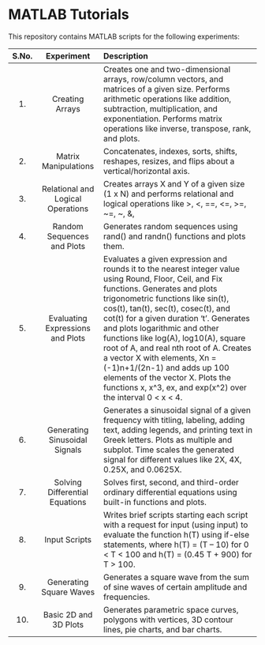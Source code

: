 # MATLAB Tutorials

This repository contains MATLAB scripts for the following experiments:


|S.No.|Experiment|Description|
|:---:|:---:|:---|
| 1. | Creating Arrays | Creates one and two-dimensional arrays, row/column vectors, and matrices of a given size. Performs arithmetic operations like addition, subtraction, multiplication, and exponentiation. Performs matrix operations like inverse, transpose, rank, and plots. |
| 2. |Matrix Manipulations | Concatenates, indexes, sorts, shifts, reshapes, resizes, and flips about a vertical/horizontal axis. |
| 3. | Relational and Logical Operations | Creates arrays X and Y of a given size (1 x N) and performs relational and logical operations like >, <, ==, <=, >=, ~=, ~, &, |, XOR. |
| 4. | Random Sequences and Plots |Generates random sequences using rand() and randn() functions and plots them. |
| 5. |Evaluating Expressions and Plots|Evaluates a given expression and rounds it to the nearest integer value using Round, Floor, Ceil, and Fix functions. Generates and plots trigonometric functions like sin(t), cos(t), tan(t), sec(t), cosec(t), and cot(t) for a given duration ‘t’. Generates and plots logarithmic and other functions like log(A), log10(A), square root of A, and real nth root of A. Creates a vector X with elements, Xn = (-1)n+1/(2n-1) and adds up 100 elements of the vector X. Plots the functions x, x^3, ex, and exp(x^2) over the interval 0 < x < 4.|
| 6. |Generating Sinusoidal Signals|Generates a sinusoidal signal of a given frequency with titling, labeling, adding text, adding legends, and printing text in Greek letters. Plots as multiple and subplot. Time scales the generated signal for different values like 2X, 4X, 0.25X, and 0.0625X.|
| 7. |Solving Differential Equations|Solves first, second, and third-order ordinary differential equations using built-in functions and plots.|
| 8. |Input Scripts|Writes brief scripts starting each script with a request for input (using input) to evaluate the function h(T) using if-else statements, where h(T) = (T – 10) for 0 < T < 100 and h(T) = (0.45 T + 900) for T > 100.|
| 9. |Generating Square Waves|Generates a square wave from the sum of sine waves of certain amplitude and frequencies.|
| 10. |Basic 2D and 3D Plots|Generates parametric space curves, polygons with vertices, 3D contour lines, pie charts, and bar charts.|